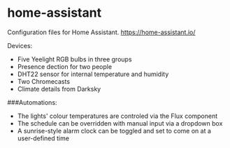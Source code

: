 # home-assistant

Configuration files for Home Assistant. https://home-assistant.io/

Devices:
 - Five Yeelight RGB bulbs in three groups
 - Presence dection for two people
 - DHT22 sensor for internal temperature and humidity
 - Two Chromecasts
 - Climate details from Darksky
 
###Automations:
 - The lights' colour temperatures are controled via the Flux component
 - The schedule can be overridden with manual input via a dropdown box
 - A sunrise-style alarm clock can be toggled and set to come on at a user-defined time
